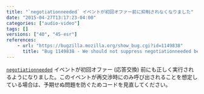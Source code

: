 ```yaml
---
title: "`negotiationneeded` イベントが初回オファー前に抑制されなくなりました"
date: "2015-04-27T13:17:23-04:00"
categories: ["audio-video"]
tags: []
versions: ["40", "45-esr"]
references:
    - url: "https://bugzilla.mozilla.org/show_bug.cgi?id=1149838"
      title: "Bug 1149838 - We should not suppress negotiationneeded before the first offer/answer exchange"
---
```

[`negotiationneeded`](https://developer.mozilla.org/docs/Web/Reference/Events/negotiationneeded) イベントが初回オファー (応答交換) 前にも正しく実行されるようになりました。このイベントが再交渉時にのみ呼び出されることを想定している場合は、予期せぬ問題を防ぐためコードを見直してください。
